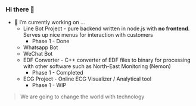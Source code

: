### Hi there 👋

- 🔭 I’m currently working on ...
  * Line Bot Project - pure backend written in node.js with **no frontend**. Serves up nice menus for interaction with customers
    * Phase 1 - Done
  * Whatsapp Bot
  * WeChat Bot
  * EDF Converter - C++ converter of EDF files to binary for processing with other software such as North-East Monitoring (Nemon)
    * Phase 1 - Completed
  * ECG Project - Online ECG Visualizer / Analytical tool
    * Phase 1 - WIP

> We are going to change the world with technology


<!--
**jkpa/jkpa** is a ✨ _special_ ✨ repository because its `README.md` (this file) appears on your GitHub profile.

Here are some ideas to get you started:

- 🔭 I’m currently working on ...
- 🌱 I’m currently learning ...
- 👯 I’m looking to collaborate on ...
- 🤔 I’m looking for help with ...
- 💬 Ask me about ...
- 📫 How to reach me: ...
- 😄 Pronouns: ...
- ⚡ Fun fact: ...
-->
